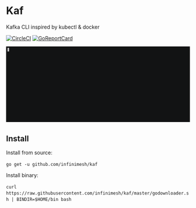 # Kaf
Kafka CLI inspired by kubectl & docker

[![CircleCI](https://img.shields.io/circleci/project/github/infinimesh/kaf.svg)](https://circleci.com/gh/infinimesh/kaf/tree/master)  [![GoReportCard](https://goreportcard.com/badge/github.com/infinimesh/kaf)](https://goreportcard.com/report/github.com/infinimesh/kaf) 

![asciicinema](asciicinema.gif)

## Install
Install from source:

```go get -u github.com/infinimesh/kaf```

Install binary:

```curl https://raw.githubusercontent.com/infinimesh/kaf/master/godownloader.sh | BINDIR=$HOME/bin bash```

